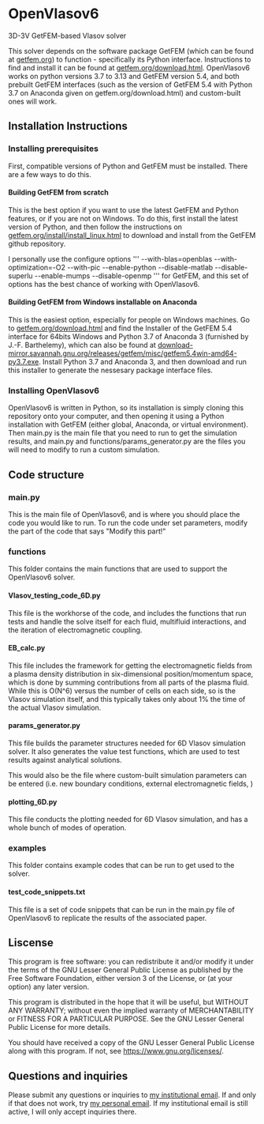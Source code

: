 # OpenVlasov6
3D-3V GetFEM-based Vlasov solver

This solver depends on the software package GetFEM (which can be found at [getfem.org](getfem.org)) to function - specifically its Python interface. Instructions to find and install it can be found at [getfem.org/download.html](getfem.org/download.html). OpenVlasov6 works on python versions 3.7 to 3.13 and GetFEM version 5.4, and both prebuilt GetFEM interfaces (such as the version of GetFEM 5.4 with Python 3.7 on Anaconda given on getfem.org/download.html) and custom-built ones will work.

## Installation Instructions

### Installing prerequisites

First, compatible versions of Python and GetFEM must be installed. There are a few ways to do this.

#### Building GetFEM from scratch

This is the best option if you want to use the latest GetFEM and Python features, or if you are not on Windows. To do this, first install the latest version of Python, and then follow the instructions on [getfem.org/install/install_linux.html](getfem.org/install/install_linux.html) to download and install from the GetFEM github repository.

I personally use the configure options
'''
--with-blas=openblas --with-optimization=-O2 --with-pic --enable-python --disable-matlab --disable-superlu --enable-mumps --disable-openmp
'''
for GetFEM, and this set of options has the best chance of working with OpenVlasov6.

#### Building GetFEM from Windows installable on Anaconda

This is the easiest option, especially for people on Windows machines. Go to [getfem.org/download.html](getfem.org/download.html) and find the Installer of the GetFEM 5.4 interface for 64bits Windows and Python 3.7 of Anaconda 3 (furnished by J.-F. Barthelemy), which can also be found at [download-mirror.savannah.gnu.org/releases/getfem/misc/getfem5.4win-amd64-py3.7.exe](download-mirror.savannah.gnu.org/releases/getfem/misc/getfem5.4win-amd64-py3.7.exe). Install Python 3.7 and Anaconda 3, and then download and run this installer to generate the nessesary package interface files.

### Installing OpenVlasov6

OpenVlasov6 is written in Python, so its installation is simply cloning this repository onto your computer, and then opening it using a Python installation with GetFEM (either global, Anaconda, or virtual environment). Then main.py is the main file that you need to run to get the simulation results, and main.py and functions/params_generator.py are the files you will need to modify to run a custom simulation.

## Code structure

### main.py
This is the main file of OpenVlasov6, and is where you should place the code you would like to run. To run the code under set parameters, modify the part of the code that says "Modify this part!"

### functions
This folder contains the main functions that are used to support the OpenVlasov6 solver.

#### Vlasov_testing_code_6D.py
This file is the workhorse of the code, and includes the functions that run tests and handle the solve itself for each fluid, multifluid interactions, and the iteration of electromagnetic coupling.

#### EB_calc.py
This file includes the framework for getting the electromagnetic fields from a plasma density distribution in six-dimensional position/momentum space, which is done  by summing contributions from all parts of the plasma fluid. While this is O(N^6) versus the number of cells on each side, so is the Vlasov simulation itself, and this typically takes only about 1% the time of the actual Vlasov simulation.

#### params_generator.py
This file builds the parameter structures needed for 6D Vlasov simulation solver. It also generates the value test functions, which are used to test results against analytical solutions.

This would also be the file where custom-built simulation parameters can be entered (i.e. new boundary conditions, external electromagnetic fields, )

#### plotting_6D.py
This file conducts the plotting needed for 6D Vlasov simulation, and has a whole bunch of modes of operation.

### examples
This folder contains example codes that can be run to get used to the solver. 

#### test_code_snippets.txt
This file is a set of code snippets that can be run in the main.py file of OpenVlasov6 to replicate the results of the associated paper.

## Liscense
This program is free software: you can redistribute it and/or modify it under the terms of the GNU Lesser General Public License as published by the Free Software Foundation, either version 3 of the License, or (at your option) any later version.

This program is distributed in the hope that it will be useful, but WITHOUT ANY WARRANTY; without even the implied warranty of MERCHANTABILITY or FITNESS FOR A PARTICULAR PURPOSE. See the GNU Lesser General Public License for more details.

You should have received a copy of the GNU Lesser General Public License along with this program. If not, see <https://www.gnu.org/licenses/>.

## Questions and inquiries
Please submit any questions or inquiries to [my institutional email](eric.comstock@gatech.edu). If and only if that does not work, try [my personal email](eac@comstockcomputing.com). If my institutional email is still active, I will only accept inquiries there.
